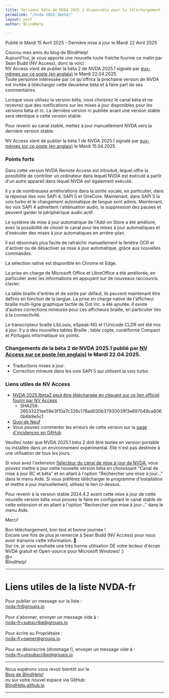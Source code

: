```yaml
---
title: Versions béta de NVDA 2025.1 disponible pour le téléchargement
permalink: "/nvda-2025-1beta/"
layout: post
author: BlindHelp

---
```


<footer>Publié le Mardi 15 Avril 2025 - Dernière mise à jour le Mardi 22 Avril 2025</footer>

Coucou mes amis du blog de BlindHelp!    
Aujourd'hui, je vous apporte une nouvelle toute fraîche fournie ce matin par Sean Budd (NV Access), donc la voici :    
NV Access vient de publier la béta 2 de NVDA 2025.1 signalé par [eux-mêmes sur ce poste (en anglais)](https://www.nvaccess.org/post/nvda-2025-1beta2) le Mardi 22.04.2025.    
Toute personne intéressée par ce qu'offrira la prochaine version de NVDA est invitée à télécharger cette deuxième béta et à faire part de ses commentaires.    

Lorsque vous utilisez la version béta, vous choisirez le canal béta  et ne recevrez que des notifications sur les mises à jour disponibles pour les versions béta  et rc. La dernière version rc publiée avant une version stable sera identique à cette version stable.

Pour revenir au canal stable, mettez à jour manuellement NVDA vers la dernière version stable.

NV Access vient de publier la béta 1 de NVDA 2025.1 signalé par [eux-mêmes sur ce poste (en anglais)](https://www.nvaccess.org/post/nvda-2025-1beta1) le Mardi 15.04.2025.    

### Points forts

Dans cette version NVDA Remote Access est introduit, lequel offre la possibilité de contrôler un ordinateur dans lequel NVDA est exécuté à partir d'un autre appareil dans lequel NVDA est également exécuté.

Il y a de nombreuses améliorations dans la sortie vocale, en particulier, dans la réponse des voix SAPI 4, SAPI 5 et OneCore. Maintenant, dans SAPI 5 la voix turbo et le changement automatique de langue sont admis. Maintenant, les voix SAPI 4 admettent l'atténuation audio, la suppression des pauses et peuvent garder le périphérique audio actif.

Le système de mise à jour automatique de l'Add-on Store a été amélioré, avec la possibilité de choisir le canal pour les mises à jour automatiques et d'exécuter des mises à jour automatiques en arrière-plan.

Il est désormais plus facile de rafraîchir manuellement la fenêtre OCR et d'activer ou de désactiver sa mise à jour automatique, grâce aux nouvelles commandes.

La sélection native est disponible en Chrome et Edge.

La prise en charge de Microsoft Office et LibreOffice a été améliorée, en particulier avec les informations en appuyant sur de nouveaux raccourcis clavier.

La table braille d'entrée et de sortie par défaut, ils peuvent maintenant être définis en fonction de la langue. La prise en charge native de l'afficheur braille multi-ligne graphique tactile de Dot Inc. a été ajoutée. Il existe d'autres corrections mineures pour Les afficheurs braille, en particulier liés à la connectivité.

Le transcripteur braille LibLouis, eSpeak-NG et l'Unicode CLDR ont été mis à jour. Il y a des nouvelles tables Braille : table copte, cunéiforme Compact et Portugais informatique six points.

### Changements de la béta 2 de NVDA 2025.1 publié par [NV Access sur ce poste (en anglais)](https://www.nvaccess.org/post/nvda-2025-1beta2) le Mardi 22.04.2025.    

* Traductions mises à jour.
* Correction mineure dans les voix SAPI 5 qui utilisent la voix turbo.

### Liens utiles de NV Access

- [NVDA 2025.1beta2 peut être téléchargée en cliquant sur ce lien officiel fourni par NV Access](https://download.nvaccess.org/releases/2025.1beta2/nvda_2025.1beta2.exe)
   - SHA256: 26533221ee59e3f10a7c326c178ad030b37930039f3e697049ca8060b6b9e5c1
- [Quoi de Neuf](https://download.nvaccess.org/documentation/fr/changes.html)
- Vous pouvez commenter les erreurs de cette version sur la [page d'incidences en GitHub](https://github.com/nvaccess/nvda/issues)

Veuillez noter que NVDA 2025.1 béta 2 doit être testée en version portable ou installée dans un environnement expérimental. Elle n'est pas destinée à une utilisation de tous les jours.    

Si vous avez l'extension [Sélecteur du canal de mise à jour de NVDA](https://blindhelp.github.io/updateChannel/), vous pouvez mettre à jour cette nouvelle version bêta en choisissant "Canal de mise à jour RC et bêta" et en allant à l'option "Rechercher une mise à jour..." dans le menu Aide. Si vous préférez télécharger le programme d'installation et mettre à jour manuellement, utilisez le lien ci-dessus.

Pour revenir à la version stable 2024.4.2 avant cette mise à jour  de cette nouvelle version bêta  vous pouvez le faire en configurant le canal stable de cette extension et en allant à l'option "Rechercher une mise à jour..." dans le menu Aide. 

Merci!  

Bon téléchargement, bon test et bonne journée !    
Encore une fois de plus je remercie à Sean Budd (NV Access) pour nous avoir transmis cette information. 🤝    
Sur ce, je vous souhaite une très bonne utilisation DE votre lecteur d'écran NVDA gratuit et Open-source pour Microsoft Windows! :)    
@+    
BlindHelp!    

---

# Liens utiles de la liste NVDA-fr #

Pour publier un message sur la liste :    
[nvda-fr@groups.io](mailto:nvda-fr@groups.io)    
<br>
Pour s'abonner, envoyer un message vide à :    
[nvda-fr+subscribe@groups.io](mailto:nvda-fr+subscribe@groups.io)    
<br>
Pour écrire au Propriétaire :    
[nvda-fr+owner@groups.io](mailto:nvda-fr+owner@groups.io)    
<br>
Pour se désinscrire (dommage !), envoyer un message vide à :    
[nvda-fr+unsubscribe@groups.io](mailto:nvda-fr+unsubscribe@groups.io)    

---

Nous espérons vous revoir bientôt sur le      
[Blog de BlindHelp!](http://blindhelp.blogspot.fr/)                    
ou sur  votre nouvel espace via GitHub:                     
[BlindHelp.github.io](https://blindhelp.github.io)                    

---